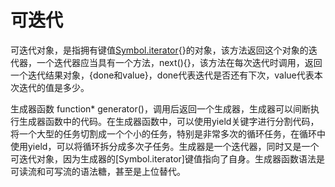 # 可迭代


可迭代对象，是指拥有键值[Symbol.iterator](){}的对象，该方法返回这个对象的迭代器，一个迭代器应当具有一个方法，next(){}，该方法在每次迭代时调用，返回一个迭代结果对象，{done和value}，done代表迭代是否还有下次，value代表本次迭代的值是多少。


生成器函数 function* generator()，调用后返回一个生成器，生成器可以间断执行生成器函数中的代码。在生成器函数中，可以使用yield关键字进行分割代码，将一个大型的任务切割成一个个小的任务，特别是非常多次的循环任务，在循环中使用yield，可以将循环拆分成多次子任务。生成器是一个迭代器，同时又是一个可迭代对象，因为生成器的[Symbol.iterator]键值指向了自身。生成器函数语法是可读流和可写流的语法糖，甚至是上位替代。
